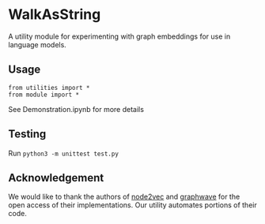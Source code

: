 # WalkAsString

A utility module for experimenting with graph embeddings for use in language models.

## Usage
```
from utilities import *
from module import *
```

See Demonstration.ipynb for more details

## Testing
Run `python3 -m unittest test.py`

## Acknowledgement
We would like to thank the authors of [node2vec](https://github.com/aditya-grover/node2vec) and [graphwave](https://github.com/snap-stanford/graphwave) for the open access of their implementations.  Our utility automates portions of their code.
